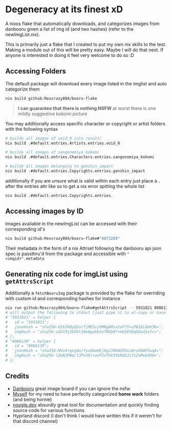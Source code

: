 # Degeneracy at its finest xD
A nixos flake that automatically downloads, and categorizes images from
danbooru given a list of img id (and two hashes) (refer to the newImgList.nix).

This is primarily just a flake that I created to put my own nix skills to the
test. Making a module out of this will be pretty easy. Maybe I will do that
next. If anyone is interested in doing it feel very welcome to do so :D

## Accessing Folders
The default package will download every image listed in the imglist and auto
categorize them 
```sh
nix build github:Rexcrazy804/booru-flake
```
> **I can guarantee that there is nothing NSFW**
at worst there is one mildly suggestive kokomi picture

You may additionally access specific character or copyright or artist folders
with the following syntax
```sh
# builds all images of void_0 into result/
nix build .#default.entries.Artists.entries.void_0

# builds all images of sangonomiya_kokomi
nix build .#default.entries.Characters.entries.sangonomiya_kokomi

# builds all images belonging to genshin_impact
nix build .#default.entries.Copyrights.entries.genshin_impact
```
additionally if you are unsure what is valid within each entry just place a `.` after the 
entries attr like so to get a nix error spitting the whole list
```
nix build .#default.entries.Copyrights.entries.
```

## Accessing images by ID
Images available in the newImgList can be accessed with their corresponding
id's
```sh
nix build github:Rexcrazy804/booru-flake#"6073289"
```

Their metadata in the form of a nix Attrset following the danbooru api json
spec is passthru'd from the package and accessible with `"<imgid>".metadata`

## Generating nix code for imgList using `getAttrsScript`
Additionally a `fetchBooruImg` package is provided by the flake for overriding
with custom id and corresponding hashes for instance
```sh
nix run github:Rexcrazy804/booru-flake#getAttrsScript -- 5931821 8086139
# will output the following to stdout [just pipe it to wl-copy or save to file]
# "5931821" = helper {
#   id = "5931821";
#   jsonHash = "sha256-OIkZVByQZucTjMDSsj9MNgAMsa1eF75+uPB1ELObK38=";
#   imgHash = "sha256-w1blRj2GXbl18eAgokb5o7NGbN7+mUSESOqGDud1ofc=";
# };
# "8086139" = helper {
#   id = "8086139";
#   jsonHash = "sha256-NVu4+qxgdu/YyuUkwHEj6gJJ0KW29UoiW+sUkWFIwqA=";
#   imgHash = "sha256-lZoNJPNqrl3PxYDl+anP2vYhCXYbRGGJi7zZxMwb490=";
# };
```

## Credits
- [Danbooru](https://danbooru.donmai.us/) great image board if you can ignore
the nsfw
- [Myself](https://github.com/Rexcrazy804) for my need to have perfectly
categorized **home work** folders (and being hornie)
- [noogle.dev](https://noogle.dev/) absurdly great tool for documentation and
quickly finding source code for various functions
- Hyprland discord (I don't think I would have written this if it weren't for that discord channel)
